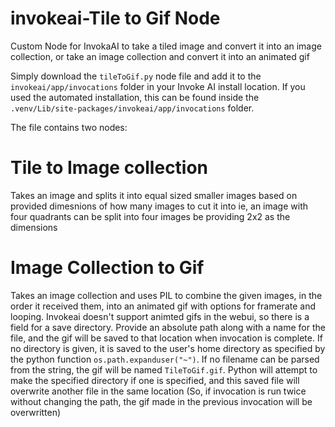 # invokeai-Tile to Gif Node
Custom Node for InvokaAI to take a tiled image and convert it into an image collection, or take an image collection and convert it into an animated gif

Simply download the `tileToGif.py` node file and add it to the `invokeai/app/invocations` folder in your Invoke AI install location. If you used the automated installation, this can be found inside the `.venv/Lib/site-packages/invokeai/app/invocations` folder. 

The file contains two nodes:
# Tile to Image collection
Takes an image and splits it into equal sized smaller images based on provided dimesnions of how many images to cut it into
ie, an image with four quadrants can be split into four images be providing 2x2 as the dimensions

# Image Collection to Gif
Takes an image collection and uses PIL to combine the given images, in the order it received them, into an animated gif with options for framerate and looping. Invokeai doesn't support animted gifs in the webui, so there is a field for a save directory. Provide an absolute path along with a name for the file, and the gif will be saved to that location when invocation is complete. If no directory is given, it is saved to the user's home directory as specified by the python function `os.path.expanduser("~")`. If no filename can be parsed from the string, the gif will be named `TileToGif.gif`. Python will attempt to make the specified directory if one is specified, and this saved file will overwrite another file in the same location (So, if invocation is run twice without changing the path, the gif made in the previous invocation will be overwritten)
